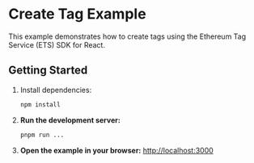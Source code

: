 # Create Tag Example

This example demonstrates how to create tags using the Ethereum Tag Service (ETS) SDK for React.

## Getting Started

1. Install dependencies:

   ```bash
   npm install
   ```

2. **Run the development server:**

   ```bash
   pnpm run ...
   ```

3. **Open the example in your browser:**
   [http://localhost:3000](http://localhost:3000)
